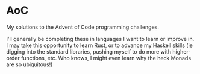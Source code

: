 # AoC

My solutions to the Advent of Code programming challenges. 

I'll generally be completing these in languages I want to learn or improve in. I may take this opportunity to learn Rust, or to advance my Haskell skills (ie digging into the standard libraries, pushing myself to do more with higher-order functions, etc. Who knows, I might even learn why the heck Monads are so ubiquitous!)
